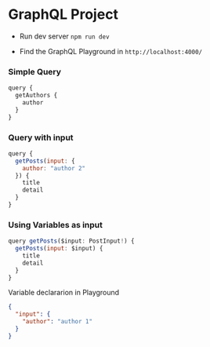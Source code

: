 # GraphQL Project

- Run dev server `npm run dev`

- Find the GraphQL Playground in `http://localhost:4000/`

### Simple Query

```js
query {
  getAuthors {
    author
  }
}
```

### Query with input

```js
query {
  getPosts(input: {
    author: "author 2"
  }) {
    title
    detail
  }
}
```

### Using Variables as input

```js
query getPosts($input: PostInput!) {
  getPosts(input: $input) {
    title
    detail
  }
}
```

Variable declararion in Playground

```json
{
  "input": {
    "author": "author 1"
  }
}
```

